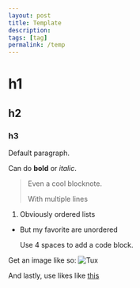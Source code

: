 ```yaml
---
layout: post
title: Template
description:
tags: [tag]
permalink: /temp
---
```


# h1
## h2
### h3

Default paragraph.

Can do **bold** or *italic*.

> Even a cool blocknote.
>
> With multiple lines

1. Obviously ordered lists

* But my favorite are unordered

    <html>
      <p>Use 4 spaces to add a code block.</p>
    </html>

Get an image like so:
![Tux](/assets/images/tux.png)

And lastly, use likes like [this](https://google.com)
